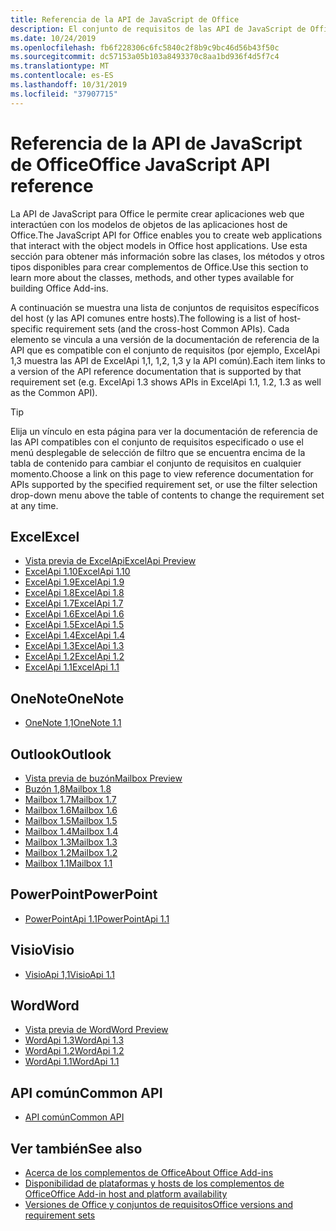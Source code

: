```yaml
---
title: Referencia de la API de JavaScript de Office
description: El conjunto de requisitos de las API de JavaScript de Office por host
ms.date: 10/24/2019
ms.openlocfilehash: fb6f228306c6fc5840c2f8b9c9bc46d56b43f50c
ms.sourcegitcommit: dc57153a05b103a8493370c8aa1bd936f4d5f7c4
ms.translationtype: MT
ms.contentlocale: es-ES
ms.lasthandoff: 10/31/2019
ms.locfileid: "37907715"
---
```

# <a name="office-javascript-api-reference"></a><span data-ttu-id="ba9a9-103">Referencia de la API de JavaScript de Office</span><span class="sxs-lookup"><span data-stu-id="ba9a9-103">Office JavaScript API reference</span></span>

<span data-ttu-id="ba9a9-104">La API de JavaScript para Office le permite crear aplicaciones web que interactúen con los modelos de objetos de las aplicaciones host de Office.</span><span class="sxs-lookup"><span data-stu-id="ba9a9-104">The JavaScript API for Office enables you to create web applications that interact with the object models in Office host applications.</span></span> <span data-ttu-id="ba9a9-105">Use esta sección para obtener más información sobre las clases, los métodos y otros tipos disponibles para crear complementos de Office.</span><span class="sxs-lookup"><span data-stu-id="ba9a9-105">Use this section to learn more about the classes, methods, and other types available for building Office Add-ins.</span></span>

<span data-ttu-id="ba9a9-106">A continuación se muestra una lista de conjuntos de requisitos específicos del host (y las API comunes entre hosts).</span><span class="sxs-lookup"><span data-stu-id="ba9a9-106">The following is a list of host-specific requirement sets (and the cross-host Common APIs).</span></span> <span data-ttu-id="ba9a9-107">Cada elemento se vincula a una versión de la documentación de referencia de la API que es compatible con el conjunto de requisitos (por ejemplo, ExcelApi 1,3 muestra las API de ExcelApi 1,1, 1,2, 1,3 y la API común).</span><span class="sxs-lookup"><span data-stu-id="ba9a9-107">Each item links to a version of the API reference documentation that is supported by that requirement set (e.g. ExcelApi 1.3 shows APIs in ExcelApi 1.1, 1.2, 1.3 as well as the Common API).</span></span>

> [!TIP]
> <span data-ttu-id="ba9a9-108">Elija un vínculo en esta página para ver la documentación de referencia de las API compatibles con el conjunto de requisitos especificado o use el menú desplegable de selección de filtro que se encuentra encima de la tabla de contenido para cambiar el conjunto de requisitos en cualquier momento.</span><span class="sxs-lookup"><span data-stu-id="ba9a9-108">Choose a link on this page to view reference documentation for APIs supported by the specified requirement set, or use the filter selection drop-down menu above the table of contents to change the requirement set at any time.</span></span>

## <a name="excel"></a><span data-ttu-id="ba9a9-109">Excel</span><span class="sxs-lookup"><span data-stu-id="ba9a9-109">Excel</span></span>

- [<span data-ttu-id="ba9a9-110">Vista previa de ExcelApi</span><span class="sxs-lookup"><span data-stu-id="ba9a9-110">ExcelApi Preview</span></span>](/javascript/api/excel?view=excel-js-preview)
- [<span data-ttu-id="ba9a9-111">ExcelApi 1.10</span><span class="sxs-lookup"><span data-stu-id="ba9a9-111">ExcelApi 1.10</span></span>](/javascript/api/excel?view=excel-js-1.10)
- [<span data-ttu-id="ba9a9-112">ExcelApi 1.9</span><span class="sxs-lookup"><span data-stu-id="ba9a9-112">ExcelApi 1.9</span></span>](/javascript/api/excel?view=excel-js-1.9)
- [<span data-ttu-id="ba9a9-113">ExcelApi 1.8</span><span class="sxs-lookup"><span data-stu-id="ba9a9-113">ExcelApi 1.8</span></span>](/javascript/api/excel?view=excel-js-1.8)
- [<span data-ttu-id="ba9a9-114">ExcelApi 1.7</span><span class="sxs-lookup"><span data-stu-id="ba9a9-114">ExcelApi 1.7</span></span>](/javascript/api/excel?view=excel-js-1.7)
- [<span data-ttu-id="ba9a9-115">ExcelApi 1.6</span><span class="sxs-lookup"><span data-stu-id="ba9a9-115">ExcelApi 1.6</span></span>](/javascript/api/excel?view=excel-js-1.6)
- [<span data-ttu-id="ba9a9-116">ExcelApi 1.5</span><span class="sxs-lookup"><span data-stu-id="ba9a9-116">ExcelApi 1.5</span></span>](/javascript/api/excel?view=excel-js-1.5)
- [<span data-ttu-id="ba9a9-117">ExcelApi 1.4</span><span class="sxs-lookup"><span data-stu-id="ba9a9-117">ExcelApi 1.4</span></span>](/javascript/api/excel?view=excel-js-1.4)
- [<span data-ttu-id="ba9a9-118">ExcelApi 1.3</span><span class="sxs-lookup"><span data-stu-id="ba9a9-118">ExcelApi 1.3</span></span>](/javascript/api/excel?view=excel-js-1.3)
- [<span data-ttu-id="ba9a9-119">ExcelApi 1.2</span><span class="sxs-lookup"><span data-stu-id="ba9a9-119">ExcelApi 1.2</span></span>](/javascript/api/excel?view=excel-js-1.2)
- [<span data-ttu-id="ba9a9-120">ExcelApi 1.1</span><span class="sxs-lookup"><span data-stu-id="ba9a9-120">ExcelApi 1.1</span></span>](/javascript/api/excel?view=excel-js-1.1)

## <a name="onenote"></a><span data-ttu-id="ba9a9-121">OneNote</span><span class="sxs-lookup"><span data-stu-id="ba9a9-121">OneNote</span></span>

- [<span data-ttu-id="ba9a9-122">OneNote 1,1</span><span class="sxs-lookup"><span data-stu-id="ba9a9-122">OneNote 1.1</span></span>](/javascript/api/onenote?view=onenote-js-1.1)

## <a name="outlook"></a><span data-ttu-id="ba9a9-123">Outlook</span><span class="sxs-lookup"><span data-stu-id="ba9a9-123">Outlook</span></span>

- [<span data-ttu-id="ba9a9-124">Vista previa de buzón</span><span class="sxs-lookup"><span data-stu-id="ba9a9-124">Mailbox Preview</span></span>](/javascript/api/outlook?view=outlook-js-preview)
- [<span data-ttu-id="ba9a9-125">Buzón 1,8</span><span class="sxs-lookup"><span data-stu-id="ba9a9-125">Mailbox 1.8</span></span>](/javascript/api/outlook?view=outlook-js-1.8)
- [<span data-ttu-id="ba9a9-126">Mailbox 1.7</span><span class="sxs-lookup"><span data-stu-id="ba9a9-126">Mailbox 1.7</span></span>](/javascript/api/outlook?view=outlook-js-1.7)
- [<span data-ttu-id="ba9a9-127">Mailbox 1.6</span><span class="sxs-lookup"><span data-stu-id="ba9a9-127">Mailbox 1.6</span></span>](/javascript/api/outlook?view=outlook-js-1.6)
- [<span data-ttu-id="ba9a9-128">Mailbox 1.5</span><span class="sxs-lookup"><span data-stu-id="ba9a9-128">Mailbox 1.5</span></span>](/javascript/api/outlook?view=outlook-js-1.5)
- [<span data-ttu-id="ba9a9-129">Mailbox 1.4</span><span class="sxs-lookup"><span data-stu-id="ba9a9-129">Mailbox 1.4</span></span>](/javascript/api/outlook?view=outlook-js-1.4)
- [<span data-ttu-id="ba9a9-130">Mailbox 1.3</span><span class="sxs-lookup"><span data-stu-id="ba9a9-130">Mailbox 1.3</span></span>](/javascript/api/outlook?view=outlook-js-1.3)
- [<span data-ttu-id="ba9a9-131">Mailbox 1.2</span><span class="sxs-lookup"><span data-stu-id="ba9a9-131">Mailbox 1.2</span></span>](/javascript/api/outlook?view=outlook-js-1.2)
- [<span data-ttu-id="ba9a9-132">Mailbox 1.1</span><span class="sxs-lookup"><span data-stu-id="ba9a9-132">Mailbox 1.1</span></span>](/javascript/api/outlook?view=outlook-js-1.1)

## <a name="powerpoint"></a><span data-ttu-id="ba9a9-133">PowerPoint</span><span class="sxs-lookup"><span data-stu-id="ba9a9-133">PowerPoint</span></span>

- [<span data-ttu-id="ba9a9-134">PowerPointApi 1.1</span><span class="sxs-lookup"><span data-stu-id="ba9a9-134">PowerPointApi 1.1</span></span>](/javascript/api/powerpoint?view=powerpoint-js-1.1)

## <a name="visio"></a><span data-ttu-id="ba9a9-135">Visio</span><span class="sxs-lookup"><span data-stu-id="ba9a9-135">Visio</span></span>

- [<span data-ttu-id="ba9a9-136">VisioApi 1,1</span><span class="sxs-lookup"><span data-stu-id="ba9a9-136">VisioApi 1.1</span></span>](/javascript/api/visio?view=visio-js-1.1)

## <a name="word"></a><span data-ttu-id="ba9a9-137">Word</span><span class="sxs-lookup"><span data-stu-id="ba9a9-137">Word</span></span>

- [<span data-ttu-id="ba9a9-138">Vista previa de Word</span><span class="sxs-lookup"><span data-stu-id="ba9a9-138">Word Preview</span></span>](/javascript/api/word?view=word-js-preview)
- [<span data-ttu-id="ba9a9-139">WordApi 1.3</span><span class="sxs-lookup"><span data-stu-id="ba9a9-139">WordApi 1.3</span></span>](/javascript/api/word?view=word-js-1.3)
- [<span data-ttu-id="ba9a9-140">WordApi 1.2</span><span class="sxs-lookup"><span data-stu-id="ba9a9-140">WordApi 1.2</span></span>](/javascript/api/word?view=word-js-1.2)
- [<span data-ttu-id="ba9a9-141">WordApi 1.1</span><span class="sxs-lookup"><span data-stu-id="ba9a9-141">WordApi 1.1</span></span>](/javascript/api/word?view=word-js-1.1)

## <a name="common-api"></a><span data-ttu-id="ba9a9-142">API común</span><span class="sxs-lookup"><span data-stu-id="ba9a9-142">Common API</span></span>

- [<span data-ttu-id="ba9a9-143">API común</span><span class="sxs-lookup"><span data-stu-id="ba9a9-143">Common API</span></span>](/javascript/api/office?view=common-js)

## <a name="see-also"></a><span data-ttu-id="ba9a9-144">Ver también</span><span class="sxs-lookup"><span data-stu-id="ba9a9-144">See also</span></span>

- [<span data-ttu-id="ba9a9-145">Acerca de los complementos de Office</span><span class="sxs-lookup"><span data-stu-id="ba9a9-145">About Office Add-ins</span></span>](/office/dev/add-ins/overview)
- [<span data-ttu-id="ba9a9-146">Disponibilidad de plataformas y hosts de los complementos de Office</span><span class="sxs-lookup"><span data-stu-id="ba9a9-146">Office Add-in host and platform availability</span></span>](/office/dev/add-ins/overview/office-add-in-availability)
- [<span data-ttu-id="ba9a9-147">Versiones de Office y conjuntos de requisitos</span><span class="sxs-lookup"><span data-stu-id="ba9a9-147">Office versions and requirement sets</span></span>](/office/dev/add-ins/develop/office-versions-and-requirement-sets)
